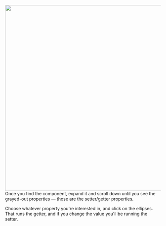 <img style="float:left;margin-right:1em;" height="600" src="https://s3.amazonaws.com/edu.umich.rahder.neo.learn.images/intro/LookForSetters.png"/>

Once you find the component, expand it and scroll down until you see the grayed-out 
properties &mdash; those are the setter/getter properties.

Choose whatever property you're interested in, and click on the ellipses. That
runs the getter, and if you change the value you'll be running the setter. 
